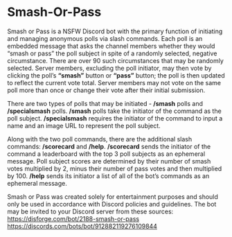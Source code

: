 # Smash-Or-Pass
Smash or Pass is a NSFW Discord bot with the primary function of initiating and managing anonymous polls via slash commands. Each poll is an embedded message that asks the channel members whether they would “smash or pass” the poll subject in spite of a randomly selected, negative circumstance. There are over 90 such circumstances that may be randomly selected. Server members, excluding the poll initiator, may then vote by clicking the poll’s **“smash”** button or **“pass”** button; the poll is then updated to reflect the current vote total. Server members may not vote on the same poll more than once or change their vote after their initial submission.

There are two types of polls that may be initiated - **/smash** polls and **/specialsmash** polls. **/smash** polls take the initiator of the command as the poll subject. **/specialsmash** requires the initiator of the command to input a name and an image URL to represent the poll subject.

Along with the two poll commands, there are the additional slash commands: **/scorecard** and **/help**. **/scorecard** sends the initiator of the command a leaderboard with the top 3 poll subjects as an ephemeral message. Poll subject scores are determined by their number of smash votes multiplied by 2, minus their number of pass votes and then multiplied by 100. **/help** sends its initiator a list of all of the bot’s commands as an ephemeral message.

Smash or Pass was created solely for entertainment purposes and should only be used in accordance with Discord policies and guidelines. The bot may be invited to your Discord server from these sources:
https://disforge.com/bot/2188-smash-or-pass
https://discords.com/bots/bot/912882119276109844 
